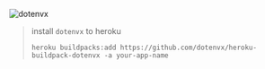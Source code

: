 ![dotenvx](https://dotenvx.com/better-banner.png)

> install `dotenvx` to heroku
> ```
> heroku buildpacks:add https://github.com/dotenvx/heroku-buildpack-dotenvx -a your-app-name
> ```
